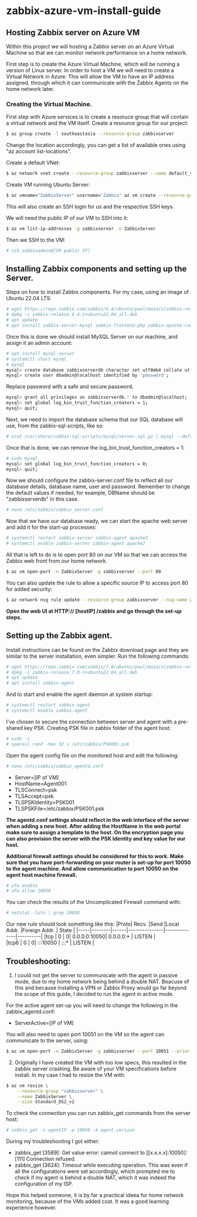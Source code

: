 # zabbix-azure-vm-install-guide

## Hosting Zabbix server on Azure VM
Within this project we will hosting a Zabbix server on an Azure Virtual Machine so that we can monitor network performance on a home network.

First step is to create the Azure Virtual Machine, which will be running a version of Linux server.
In order to host a VM we will need to create a Virtual Network in Azure. This will allow the VM to have an IP address assigned, through which it can communicate with the Zabbix Agents on the home network later. 

### Creating the Virtual Machine.

First step with Azure services is to create a resoruce group that will contain a virtual network and the VM itself.
Create a resource group for our project: 
```bash
$ az group create -l southeastasia --resource-group zabbixserver 
```
Change the location accordingly, you can get a list of available ones using "az account list-locations".

Create a default VNet:
```bash
$ az network vnet create --resource-group zabbixserver --name default_vnet -l southeastasia
```
Create VM running Ubuntu Server: 
```bash
$ az vmname="ZabbixServer" username="Zabbix" az vm create --resource-group zabbixserver -n ZabbixServer --image Ubuntu2204 --public-ip-sku Standard --admin-username zabbixadmin --generate-ssh-keys
```
This will also create an SSH login for us and the respective SSH keys.

We will need the public IP of our VM to SSH into it: 
```bash
$ az vm list-ip-addresses -g zabbixserver -n ZabbixServer
```
Then we SSH to the VM: 
```bash
# ssh zabbixadmin@[VM public IP]
```



## Installing Zabbix components and setting up the Server.

Steps on how to install Zabbix components. For my case, using an image of Ubuntu 22.04 LTS: 
```bash
# wget https://repo.zabbix.com/zabbix/6.4/ubuntu/pool/main/z/zabbix-release/zabbix-release_6.4-1+ubuntu22.04_all.deb
# dpkg -i zabbix-release_6.4-1+ubuntu22.04_all.deb
# apt update
# apt install zabbix-server-mysql zabbix-frontend-php zabbix-apache-conf zabbix-sql-scripts zabbix-agent
```

Once this is done we should install MySQL Server on our machine, and assign it an admin account:
```bash
# apt install mysql-server
# systemctl start mysql
# mysql
mysql> create database zabbixserverdb character set utf8mb4 collate utf8mb4_bin;
mysql> create user dbadmin@localhost identified by 'password';
```
Replace password with a safe and secure password. 
```bash
mysql> grant all privileges on zabbixserverdb.* to dbadmin@localhost;
mysql> set global log_bin_trust_function_creators = 1;
mysql> quit;
```
Next, we need to import the database schema that our SQL database will use, from the zabbix-sql-scripts, like so:
```bash
# zcat /usr/share/zabbix-sql-scripts/mysql/server.sql.gz | mysql --default-character-set=utf8mb4 -udbadmin -p zabbixserverdb
```
Once that is done, we can remove the log_bin_trust_function_creators = 1:
```bash
# sudo mysql
mysql> set global log_bin_trust_function_creators = 0;
mysql> quit;
```
Now we should configure the zabbix-server.conf file to reflect all our database details, database name, user and password. Remember to change the default values if needed, for example, DBName should be "zabbixserverdb" in this case.
```bash
# nano /etc/zabbix/zabbix_server.conf
```

Now that we have our database ready, we can start the apache web server and add it for the start-up processes:
```bash
# systemctl restart zabbix-server zabbix-agent apache2
# systemctl enable zabbix-server zabbix-agent apache2
```
All that is left to do is to open port 80 on our VM so that we can access the Zabbix web front from our home network. 
```bash
$ az vm open-port -n ZabbixServer -g zabbixserver --port 80
```
You can also update the rule to allow a specific source IP to access port 80 for added security:
```bash
$ az network nsg rule update --resource-group zabbixserver --nsg-name zabbixserverNSG --name open-port-80 --source-address-prefixes [your home network IP]
```
__Open the web UI at HTTP:// [hostIP] /zabbix and go through the set-up steps.__


## Setting up the Zabbix agent.

Install instructions can be found on the Zabbix download page and they are similar to the server installation, even simpler. Run the following commands:
```bash
# wget https://repo.zabbix.com/zabbix/7.0/ubuntu/pool/main/z/zabbix-release/zabbix-release_7.0-1+ubuntu22.04_all.deb
# dpkg -i zabbix-release_7.0-1+ubuntu22.04_all.deb
# apt update
# apt install zabbix-agent
```
And to start and enable the agent daemon at system startup: 
```bash
# systemctl restart zabbix-agent
# systemctl enable zabbix-agent 
```
I've chosen to secure the connection between server and agent with a pre-shared key PSK.
Creating PSK file in zabbix folder of the agent host:
```bash
# sudo -i
# openssl rand -hex 32 > /etc/zabbix/PSK001.psk
```
Open the agent config file on the monitored host and edit the following:
```bash
# nano /etc/zabbix/zabbix_agentd.conf
```
- Server=[IP of VM] 
- HostName=Agent001
- TLSConnect=psk
- TLSAccept=psk
- TLSPSKIdentity=PSK001
- TLSPSKFile=/etc/zabbix/PSK001.psk

__The agentd.conf settings should reflect in the web interface of the server when adding a new host.
After adding the HostName in the web portal make sure to assign a template to the host.
On the encryption page you can also provision the server with the PSK Identity and key value for our host.__ 

__Additional firewall settings should be considered for this to work.
Make sure that you have port-forwarding on your router is set-up for port 10050 to the agent machine.
And allow communication to port 10050 on the agent host machine firewall.__
```bash
# ufw enable
# ufw allow 10050 
```
You can check the results of the Uncomplicated Firewall command with:
```bash
# netstat -lutn | grep 10050
```
Our new rule should look something like this:
|Proto|	Recv. 	|Send	 |Local Addr.		  |Foreign Addr. |   State  |
|-----|--------|------|---------------|--------------|----------|
|tcp  |      0 |     0|  0.0.0.0:10050|  0.0.0.0:*   |   LISTEN |    
|tcp6 |      0 |     0|  :::10050     |  :::*        |   LISTEN |    




## Troubleshooting:

1. I could not get the server to communicate with the agent in passive mode, due to my home network being behind a double NAT.
Beacuse of this and because installing a VPN or Zabbix Proxy would go far beyond the scope of this guide, I decided to run the agent in active mode.

For the active agent set-up you will need to change the following in the zabbix_agentd.conf:
 - ServerActive=[IP of VM]

You will also need to open port 10051 on the VM so the agent can communicate to the server, using:
```bash
$ az vm open-port -n ZabbixServer -g zabbixserver --port 10051 --priority 899
```

2. Originally I have created the VM with too low specs, this resulted in the zabbix server crashing. Be aware of your VM specifications before install. In my case I had to resize the VM with:
```bash
$ az vm resize \
    --resource-group "zabbixserver" \
    --name ZabbixServer \
    --size Standard_DS2_v2   
```

To check the connection you can run zabbix_get commands from the server host:
```bash
# zabbix_get -s agentIP -p 10050 -k agent.version
```
During my troubleshooting I got either:
- zabbix_get [3589]: Get value error: cannot connect to [[x.x.x.x]:10050]: [111] Connection refused.
- zabbix_get [3624]: Timeout while executing operation. 
This was even if all the configurations were set accordingly, which prompted me to check if my agent is behind a double NAT, which it was indeed the configuration of my ISP.

Hope this helped someone, it is by far a practical ideea for home network monitoring, because of the VMs added cost. It was a good learning experience however.
